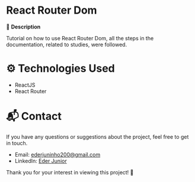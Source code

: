 # React Router Dom

🚀 **Description**

Tutorial on how to use React Router Dom, all the steps in the documentation, related to studies, were followed.

# ⚙️ Technologies Used
- ReactJS
- React Router

# 📬 Contact
If you have any questions or suggestions about the project, feel free to get in touch.

- Email: ederjuninho200@gmail.com
- LinkedIn: [Eder Junior](https://www.linkedin.com/in/ederjuniordev/)

Thank you for your interest in viewing this project! 🙌

 
